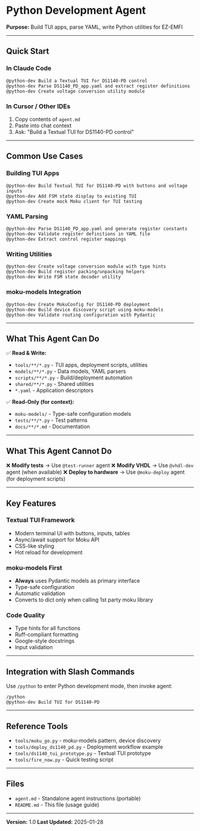 # Python Development Agent

**Purpose:** Build TUI apps, parse YAML, write Python utilities for EZ-EMFI

---

## Quick Start

### In Claude Code

```
@python-dev Build a Textual TUI for DS1140-PD control
@python-dev Parse DS1140_PD_app.yaml and extract register definitions
@python-dev Create voltage conversion utility module
```

### In Cursor / Other IDEs

1. Copy contents of `agent.md`
2. Paste into chat context
3. Ask: "Build a Textual TUI for DS1140-PD control"

---

## Common Use Cases

### Building TUI Apps

```
@python-dev Build Textual TUI for DS1140-PD with buttons and voltage inputs
@python-dev Add FSM state display to existing TUI
@python-dev Create mock Moku client for TUI testing
```

### YAML Parsing

```
@python-dev Parse DS1140_PD_app.yaml and generate register constants
@python-dev Validate register definitions in YAML file
@python-dev Extract control register mappings
```

### Writing Utilities

```
@python-dev Create voltage conversion module with type hints
@python-dev Build register packing/unpacking helpers
@python-dev Write FSM state decoder utility
```

### moku-models Integration

```
@python-dev Create MokuConfig for DS1140-PD deployment
@python-dev Build device discovery script using moku-models
@python-dev Validate routing configuration with Pydantic
```

---

## What This Agent Can Do

✅ **Read & Write:**
- `tools/**/*.py` - TUI apps, deployment scripts, utilities
- `models/**/*.py` - Data models, YAML parsers
- `scripts/**/*.py` - Build/deployment automation
- `shared/**/*.py` - Shared utilities
- `*.yaml` - Application descriptors

✅ **Read-Only (for context):**
- `moku-models/` - Type-safe configuration models
- `tests/**/*.py` - Test patterns
- `docs/**/*.md` - Documentation

---

## What This Agent Cannot Do

❌ **Modify tests** → Use `@test-runner` agent
❌ **Modify VHDL** → Use `@vhdl-dev` agent (when available)
❌ **Deploy to hardware** → Use `@moku-deploy` agent (for deployment scripts)

---

## Key Features

### Textual TUI Framework
- Modern terminal UI with buttons, inputs, tables
- Async/await support for Moku API
- CSS-like styling
- Hot reload for development

### moku-models First
- **Always** uses Pydantic models as primary interface
- Type-safe configuration
- Automatic validation
- Converts to dict only when calling 1st party moku library

### Code Quality
- Type hints for all functions
- Ruff-compliant formatting
- Google-style docstrings
- Input validation

---

## Integration with Slash Commands

Use `/python` to enter Python development mode, then invoke agent:

```
/python
@python-dev Build TUI for DS1140-PD
```

---

## Reference Tools

- `tools/moku_go.py` - moku-models pattern, device discovery
- `tools/deploy_ds1140_pd.py` - Deployment workflow example
- `tools/ds1140_tui_prototype.py` - Textual TUI prototype
- `tools/fire_now.py` - Quick testing script

---

## Files

- `agent.md` - Standalone agent instructions (portable)
- `README.md` - This file (usage guide)

---

**Version:** 1.0
**Last Updated:** 2025-01-28
